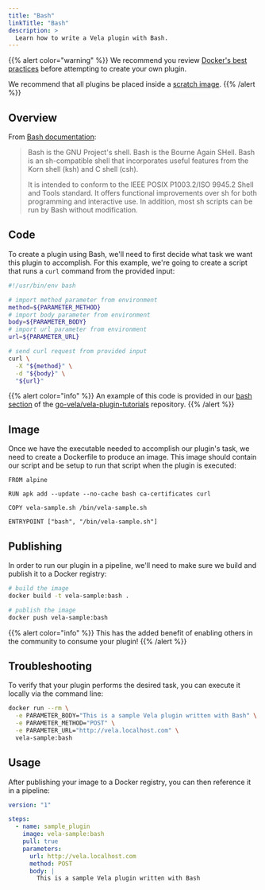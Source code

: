 ```yaml
---
title: "Bash"
linkTitle: "Bash"
description: >
  Learn how to write a Vela plugin with Bash.
---
```


{{% alert color="warning" %}}
We recommend you review [Docker's best practices](https://docs.docker.com/develop/develop-images/dockerfile_best-practices/) before attempting to create your own plugin.

We recommend that all plugins be placed inside a [scratch image](https://hub.docker.com/_/scratch).
{{% /alert %}}

## Overview

From [Bash documentation](https://www.gnu.org/software/bash/):

> Bash is the GNU Project's shell. Bash is the Bourne Again SHell. Bash is an sh-compatible shell that incorporates useful features from the Korn shell (ksh) and C shell (csh).
>
> It is intended to conform to the IEEE POSIX P1003.2/ISO 9945.2 Shell and Tools standard. It offers functional improvements over sh for both programming and interactive use. In addition, most sh scripts can be run by Bash without modification.

## Code

To create a plugin using Bash, we'll need to first decide what task we want this plugin to accomplish. For this example, we're going to create a script that runs a `curl` command from the provided input:

```sh
#!/usr/bin/env bash

# import method parameter from environment
method=${PARAMETER_METHOD}
# import body parameter from environment
body=${PARAMETER_BODY}
# import url parameter from environment
url=${PARAMETER_URL}

# send curl request from provided input
curl \
  -X "${method}" \
  -d "${body}" \
  "${url}"
```

{{% alert color="info" %}}
An example of this code is provided in our [bash section](https://github.com/go-vela/vela-plugin-tutorials/tree/master/bash) of the [go-vela/vela-plugin-tutorials](https://github.com/go-vela/vela-plugin-tutorials) repository.
{{% /alert %}}

## Image

Once we have the executable needed to accomplish our plugin's task, we need to create a Dockerfile to produce an image. This image should contain our script and be setup to run that script when the plugin is executed:

```docker
FROM alpine

RUN apk add --update --no-cache bash ca-certificates curl

COPY vela-sample.sh /bin/vela-sample.sh

ENTRYPOINT ["bash", "/bin/vela-sample.sh"]
```

## Publishing

In order to run our plugin in a pipeline, we'll need to make sure we build and publish it to a Docker registry:

```sh
# build the image
docker build -t vela-sample:bash .

# publish the image
docker push vela-sample:bash
```

{{% alert color="info" %}}
This has the added benefit of enabling others in the community to consume your plugin!
{{% /alert %}}

## Troubleshooting

To verify that your plugin performs the desired task, you can execute it locally via the command line:

```sh
docker run --rm \
  -e PARAMETER_BODY="This is a sample Vela plugin written with Bash" \
  -e PARAMETER_METHOD="POST" \
  -e PARAMETER_URL="http://vela.localhost.com" \
  vela-sample:bash
```

## Usage

After publishing your image to a Docker registry, you can then reference it in a pipeline:

```yaml
version: "1"

steps:
  - name: sample_plugin
    image: vela-sample:bash
    pull: true
    parameters:
      url: http://vela.localhost.com
      method: POST
      body: |
        This is a sample Vela plugin written with Bash
```
